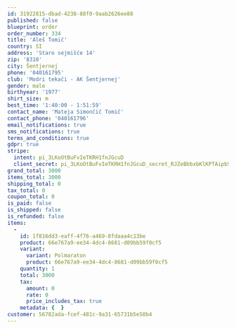 ```yaml
---
id: 31922815-dbad-4238-88f0-9aab2626ee88
published: false
blueprint: order
order_number: 334
title: 'Aleš Tomič'
country: SI
address: 'Staro sejmišče 14'
zip: '8310'
city: Šentjernej
phone: '040161795'
club: 'Modri tekači - AK Šentjernej'
gender: male
birthyear: '1977'
shirt_size: m
best_time: '1:40:00 - 1:51:59'
contact_name: 'Mateja Simončič Tomič'
contact_phone: '040161796'
email_notifications: true
sms_notifications: true
terms_and_conditions: true
gdpr: true
stripe:
  intent: pi_3LKoOtBuFvIeTKRH1fnJGcuD
  client_secret: pi_3LKoOtBuFvIeTKRH1fnJGcuD_secret_RJZeBbbxbKlKPTAipbSx7Tap0
grand_total: 3000
items_total: 3000
shipping_total: 0
tax_total: 0
coupon_total: 0
is_paid: false
is_shipped: false
is_refunded: false
items:
  -
    id: 1f816dd3-eaff-4f76-a469-8fdaaa4c13be
    product: 66e767a9-ee34-4dc4-8681-d09bb59f0cf5
    variant:
      variant: Polmaraton
      product: 66e767a9-ee34-4dc4-8681-d09bb59f0cf5
    quantity: 1
    total: 3000
    tax:
      amount: 0
      rate: 0
      price_includes_tax: true
    metadata: {  }
customer: 56782ada-fcef-481c-9a31-65731b5e58b4
---
```

